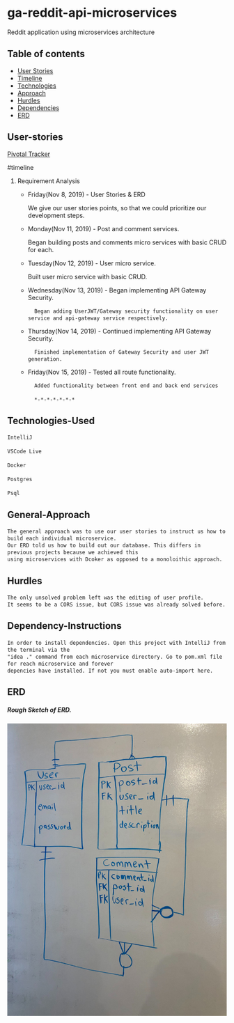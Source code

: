 # ga-reddit-api-microservices
Reddit application using microservices architecture
        
## Table of contents

- [User Stories](#user-stories)
- [Timeline](#timeline)
- [Technologies](#Technologies-Used)
- [Approach](#General-Approach)
- [Hurdles](#Hurdles)
- [Dependencies](#Dependency-Instructions)
- [ERD](#erd)

## User-stories

[Pivotal Tracker](https://www.pivotaltracker.com/n/projects/2418961)

#timeline

1. Requirement Analysis
    * Friday(Nov 8, 2019) - User Stories & ERD
        
        We give our user stories points, so that we could prioritize our development steps. 
        
    * Monday(Nov 11, 2019) - Post and comment services.
        
        Began building posts and comments micro services with basic CRUD for each.
         
    * Tuesday(Nov 12, 2019) - User micro service.
    
         Built user micro service with basic CRUD.
            
    * Wednesday(Nov 13, 2019) - Began implementing API Gateway Security.
    
            Began adding UserJWT/Gateway security functionality on user service and api-gateway service respectively.
        
    * Thursday(Nov 14, 2019) - Continued implementing API Gateway Security.
    
            Finished implementation of Gateway Security and user JWT generation.
            
    * Friday(Nov 15, 2019) - Tested all route functionality.
    
            Added functionality between front end and back end services
    
            *-*-*-*-*-*-*

## Technologies-Used

    IntelliJ
    
    VSCode Live

    Docker
    
    Postgres
    
    Psql  

## General-Approach

    The general approach was to use our user stories to instruct us how to build each individual microservice.
    Our ERD told us how to build out our database. This differs in previous projects because we achieved this
    using microservices with Dcoker as opposed to a monoloithic approach.
    

## Hurdles

    The only unsolved problem left was the editing of user profile.
    It seems to be a CORS issue, but CORS issue was already solved before.

## Dependency-Instructions

    In order to install dependencies. Open this project with IntelliJ from the terminal via the 
    "idea ." command from each microservice directory. Go to pom.xml file for reach microservice and forever
    depencies have installed. If not you must enable auto-import here.
    

## ERD 
##### Rough Sketch of ERD.
![ERD](./img/ERD.jpg)